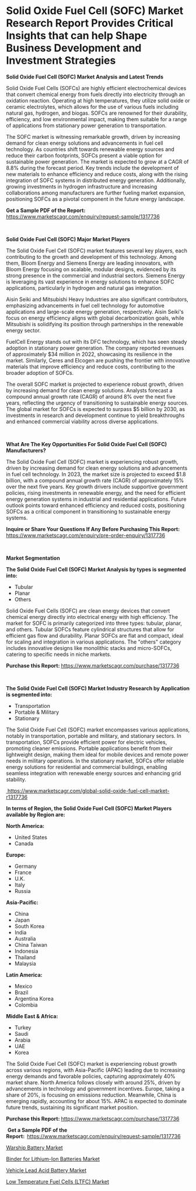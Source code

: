 <p><h1>Solid Oxide Fuel Cell (SOFC) Market Research Report Provides Critical Insights that can help Shape Business Development and Investment Strategies</h1></p><p><strong>Solid Oxide Fuel Cell (SOFC) Market Analysis and Latest Trends</strong></p>
<p><p>Solid Oxide Fuel Cells (SOFCs) are highly efficient electrochemical devices that convert chemical energy from fuels directly into electricity through an oxidation reaction. Operating at high temperatures, they utilize solid oxide or ceramic electrolytes, which allows for the use of various fuels including natural gas, hydrogen, and biogas. SOFCs are renowned for their durability, efficiency, and low environmental impact, making them suitable for a range of applications from stationary power generation to transportation.</p><p>The SOFC market is witnessing remarkable growth, driven by increasing demand for clean energy solutions and advancements in fuel cell technology. As countries shift towards renewable energy sources and reduce their carbon footprints, SOFCs present a viable option for sustainable power generation. The market is expected to grow at a CAGR of 8.8% during the forecast period. Key trends include the development of new materials to enhance efficiency and reduce costs, along with the rising integration of SOFC systems in distributed energy generation. Additionally, growing investments in hydrogen infrastructure and increasing collaborations among manufacturers are further fueling market expansion, positioning SOFCs as a pivotal component in the future energy landscape.</p></p>
<p><strong>Get a Sample PDF of the Report:&nbsp;</strong> <a href="https://www.marketscagr.com/enquiry/request-sample/1317736?utm_campaign=2194&utm_medium=2&utm_source=Github&utm_content=ia&utm_term=07042025&utm_id=solid-oxide-fuel-cell-sofc">https://www.marketscagr.com/enquiry/request-sample/1317736</a></p>
<p>&nbsp;</p>
<p><strong>Solid Oxide Fuel Cell (SOFC) Major Market Players</strong></p>
<p><p>The Solid Oxide Fuel Cell (SOFC) market features several key players, each contributing to the growth and development of this technology. Among them, Bloom Energy and Siemens Energy are leading innovators, with Bloom Energy focusing on scalable, modular designs, evidenced by its strong presence in the commercial and industrial sectors. Siemens Energy is leveraging its vast experience in energy solutions to enhance SOFC applications, particularly in hydrogen and natural gas integration.</p><p>Aisin Seiki and Mitsubishi Heavy Industries are also significant contributors, emphasizing advancements in fuel cell technology for automotive applications and large-scale energy generation, respectively. Aisin Seiki's focus on energy efficiency aligns with global decarbonization goals, while Mitsubishi is solidifying its position through partnerships in the renewable energy sector.</p><p>FuelCell Energy stands out with its DFC technology, which has seen steady adoption in stationary power generation. The company reported revenues of approximately $34 million in 2022, showcasing its resilience in the market. Similarly, Ceres and Elcogen are pushing the frontier with innovative materials that improve efficiency and reduce costs, contributing to the broader adoption of SOFCs.</p><p>The overall SOFC market is projected to experience robust growth, driven by increasing demand for clean energy solutions. Analysts forecast a compound annual growth rate (CAGR) of around 8% over the next five years, reflecting the urgency of transitioning to sustainable energy sources. The global market for SOFCs is expected to surpass $5 billion by 2030, as investments in research and development continue to yield breakthroughs and enhanced commercial viability across diverse applications.</p></p>
<p>&nbsp;</p>
<p><strong>What Are The Key Opportunities For Solid Oxide Fuel Cell (SOFC) Manufacturers?</strong></p>
<p><p>The Solid Oxide Fuel Cell (SOFC) market is experiencing robust growth, driven by increasing demand for clean energy solutions and advancements in fuel cell technology. In 2023, the market size is projected to exceed $1.8 billion, with a compound annual growth rate (CAGR) of approximately 15% over the next five years. Key growth drivers include supportive government policies, rising investments in renewable energy, and the need for efficient energy generation systems in industrial and residential applications. Future outlook points toward enhanced efficiency and reduced costs, positioning SOFCs as a critical component in transitioning to sustainable energy systems.</p></p>
<p><strong>Inquire or Share Your Questions If Any Before Purchasing This Report:</strong> <a href="https://www.marketscagr.com/enquiry/pre-order-enquiry/1317736?utm_campaign=2194&utm_medium=2&utm_source=Github&utm_content=ia&utm_term=07042025&utm_id=solid-oxide-fuel-cell-sofc">https://www.marketscagr.com/enquiry/pre-order-enquiry/1317736</a></p>
<p>&nbsp;</p>
<p><strong>Market Segmentation</strong></p>
<p><strong>The Solid Oxide Fuel Cell (SOFC) Market Analysis by types is segmented into:</strong></p>
<p><ul><li>Tubular</li><li>Planar</li><li>Others</li></ul></p>
<p><p>Solid Oxide Fuel Cells (SOFC) are clean energy devices that convert chemical energy directly into electrical energy with high efficiency. The market for SOFC is primarily categorized into three types: tubular, planar, and others. Tubular SOFCs feature cylindrical structures that allow for efficient gas flow and durability. Planar SOFCs are flat and compact, ideal for scaling and integration in various applications. The "others" category includes innovative designs like monolithic stacks and micro-SOFCs, catering to specific needs in niche markets.</p></p>
<p><strong>Purchase this Report:&nbsp;</strong><a href="https://www.marketscagr.com/purchase/1317736?utm_campaign=2194&utm_medium=2&utm_source=Github&utm_content=ia&utm_term=07042025&utm_id=solid-oxide-fuel-cell-sofc">https://www.marketscagr.com/purchase/1317736</a></p>
<p>&nbsp;</p>
<p><strong>The Solid Oxide Fuel Cell (SOFC) Market Industry Research by Application is segmented into:</strong></p>
<p><ul><li>Transportation</li><li>Portable & Military</li><li>Stationary</li></ul></p>
<p><p>The Solid Oxide Fuel Cell (SOFC) market encompasses various applications, notably in transportation, portable and military, and stationary sectors. In transportation, SOFCs provide efficient power for electric vehicles, promoting cleaner emissions. Portable applications benefit from their lightweight design, making them ideal for mobile devices and remote power needs in military operations. In the stationary market, SOFCs offer reliable energy solutions for residential and commercial buildings, enabling seamless integration with renewable energy sources and enhancing grid stability.</p></p>
<p><a href="https://www.marketscagr.com/global-solid-oxide-fuel-cell-market-r1317736?utm_campaign=2194&utm_medium=2&utm_source=Github&utm_content=ia&utm_term=07042025&utm_id=solid-oxide-fuel-cell-sofc">&nbsp;https://www.marketscagr.com/global-solid-oxide-fuel-cell-market-r1317736</a></p>
<p><strong>In terms of Region, the Solid Oxide Fuel Cell (SOFC) Market Players available by Region are:</strong></p>
<p>
    <p> <strong> North America: </strong>
        <ul>
            <li>United States</li>
            <li>Canada</li>
        </ul>
        </p> 
    <p> <strong> Europe: </strong>
        <ul>
            <li>Germany</li>
            <li>France</li>
            <li>U.K.</li>
            <li>Italy</li>
            <li>Russia</li>
        </ul>
        </p> 
    <p> <strong> Asia-Pacific: </strong>
        <ul>
            <li>China</li>
            <li>Japan</li>
            <li>South Korea</li>
            <li>India</li>
            <li>Australia</li>
            <li>China Taiwan</li>
            <li>Indonesia</li>
            <li>Thailand</li>
            <li>Malaysia</li>
        </ul>
        </p> 
    <p> <strong> Latin America: </strong>
        <ul>
            <li>Mexico</li>
            <li>Brazil</li>
            <li>Argentina Korea</li>
            <li>Colombia</li>
        </ul>
        </p> 
    <p> <strong> Middle East & Africa: </strong>
        <ul>
            <li>Turkey</li>
            <li>Saudi</li>
            <li>Arabia</li>
            <li>UAE</li>
            <li>Korea</li>
        </ul>
    </p>
    </p>
<p><p>The Solid Oxide Fuel Cell (SOFC) market is experiencing robust growth across various regions, with Asia-Pacific (APAC) leading due to increasing energy demands and favorable policies, capturing approximately 40% market share. North America follows closely with around 25%, driven by advancements in technology and government incentives. Europe, taking a share of 20%, is focusing on emissions reduction. Meanwhile, China is emerging rapidly, accounting for about 15%. APAC is expected to dominate future trends, sustaining its significant market position.</p></p>
<p><strong>Purchase this Report: </strong><a href="https://www.marketscagr.com/purchase/1317736?utm_campaign=2194&utm_medium=2&utm_source=Github&utm_content=ia&utm_term=07042025&utm_id=solid-oxide-fuel-cell-sofc">https://www.marketscagr.com/purchase/1317736</a></p>
<p>&nbsp;<strong>Get a Sample PDF of the Report:&nbsp;&nbsp;</strong><a href="https://www.marketscagr.com/enquiry/request-sample/1317736?utm_campaign=2194&utm_medium=2&utm_source=Github&utm_content=ia&utm_term=07042025&utm_id=solid-oxide-fuel-cell-sofc">https://www.marketscagr.com/enquiry/request-sample/1317736</a></p>
<p><strong></strong></p>
<p><p><a href="https://github.com/gukenneth26571/Market-Research-Report-List-1/blob/main/warship-battery-market.md?utm_campaign=2194&utm_medium=2&utm_source=Github&utm_content=ia&utm_term=07042025&utm_id=solid-oxide-fuel-cell-sofc">Warship Battery Market</a></p><p><a href="https://github.com/ChiragRp1/Market-Research-Report-List-7/blob/main/binder-for-lithium-ion-batteries-market.md?utm_campaign=2194&utm_medium=2&utm_source=Github&utm_content=ia&utm_term=07042025&utm_id=solid-oxide-fuel-cell-sofc">Binder for Lithium-Ion Batteries Market</a></p><p><a href="https://github.com/goickpache1m/Market-Research-Report-List-1/blob/main/vehicle-lead-acid-battery-market.md?utm_campaign=2194&utm_medium=2&utm_source=Github&utm_content=ia&utm_term=07042025&utm_id=solid-oxide-fuel-cell-sofc">Vehicle Lead Acid Battery Market</a></p><p><a href="https://github.com/smarzkathyb6/Market-Research-Report-List-1/blob/main/low-temperature-fuel-cells-ltfc-market.md?utm_campaign=2194&utm_medium=2&utm_source=Github&utm_content=ia&utm_term=07042025&utm_id=solid-oxide-fuel-cell-sofc">Low Temperature Fuel Cells (LTFC) Market</a></p></p>